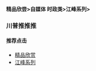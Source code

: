 #### 精品欣尝>自媒体 时政类>江峰系列>


### 川普推推推







#### 推荐点击
- [精品欣赏](https://summer200.github.io/content/main)
- [江峰系列](https://summer200.github.io/content/JiangFeng)


